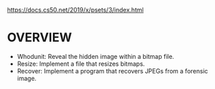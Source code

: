 https://docs.cs50.net/2019/x/psets/3/index.html

# OVERVIEW

* Whodunit: Reveal the hidden image within a bitmap file.
* Resize: Implement a file that resizes bitmaps.
* Recover: Implement a program that recovers JPEGs from a forensic image.
